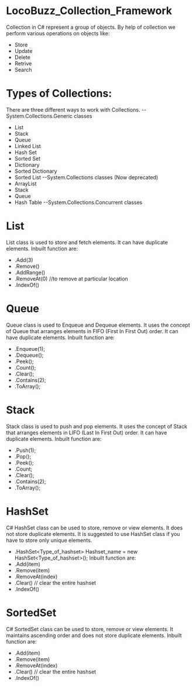 # LocoBuzz_Collection_Framework
Collection in C# represent a group of objects. By help of collection we perform various operations on objects like:
+ Store
+ Update
+ Delete
+ Retrive
+ Search

# Types of Collections:
There are three different ways to work with Collections.
--System.Collections.Generic classes
  + List
  + Stack
  + Queue
  + Linked List
  + Hash Set
  + Sorted Set
  + Dictionary
  + Sorted Dictionary
  + Sorted List
--System.Collections classes (Now deprecated)
  + ArrayList
  + Stack
  + Queue
  + Hash Table
--System.Collections.Concurrent classes

# List 
List<T> class is used to store and fetch elements. It can have duplicate elements.
Inbuilt function are:
+ .Add(3)
+ .Remove()
+ .AddRange()
+ .RemoveAt(0) //to remove at particular location
+ .IndexOf(<value>)

# Queue
Queue<T> class is used to Enqueue and Dequeue elements. It uses the concept of Queue that arranges elements in FIFO (First In First Out) order. It can have duplicate elements.
Inbuilt function are:
+ .Enqueue(1);
+ .Dequeue();
+ .Peek();
+ .Count();
+ .Clear();
+ .Contains(2);
+ .ToArray();

# Stack
Stack<T> class is used to push and pop elements. It uses the concept of Stack that arranges elements in LIFO (Last In First Out) order. It can have duplicate elements.
Inbuilt function are:
+ .Push(1);
+ .Pop();
+ .Peek();
+ .Count;
+ .Clear();
+ .Contains(2);
+ .ToArray();

# HashSet
C# HashSet class can be used to store, remove or view elements. It does not store duplicate elements. It is suggested to use HashSet class if you have to store only unique elements.
+ .HashSet<Type_of_hashset> Hashset_name = new HashSet<Type_of_hashset>();
Inbuilt function are:
+ .Add(item)
+ .Remove(item)
+ .RemoveAt(index)
+ .Clear() // clear the entire hashset
+ .IndexOf(<value>)

# SortedSet
C# SortedSet class can be used to store, remove or view elements. It maintains ascending order and does not store duplicate elements.
Inbuilt function are:
+ .Add(item)
+ .Remove(item)
+ .RemoveAt(index)
+ .Clear() // clear the entire hashset
+ .IndexOf(<value>)
